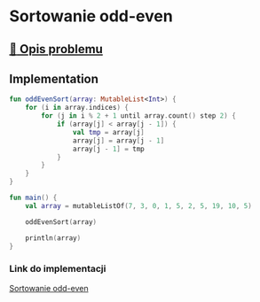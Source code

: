 # Sortowanie odd-even

## [:link: Opis problemu](../../../../algorithms/sorting/odd-even-sort.md)

## Implementation

```kotlin
fun oddEvenSort(array: MutableList<Int>) {
    for (i in array.indices) {
        for (j in i % 2 + 1 until array.count() step 2) {
            if (array[j] < array[j - 1]) {
                val tmp = array[j]
                array[j] = array[j - 1]
                array[j - 1] = tmp
            }
        }
    }
}

fun main() {
    val array = mutableListOf(7, 3, 0, 1, 5, 2, 5, 19, 10, 5)

    oddEvenSort(array)

    println(array)
}
```

### Link do implementacji

[Sortowanie odd-even](https://ideone.com/ZfC5Rh)